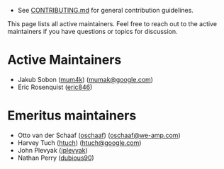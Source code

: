 * See [CONTRIBUTING.md](CONTRIBUTING.md) for general contribution guidelines.

This page lists all active maintainers. Feel free to reach out to the
active maintainers if you have questions or topics for discussion.

# Active Maintainers

* Jakub Sobon ([mum4k](https://github.com/mum4k)) (mumak@google.com)
* Eric Rosenquist ([eric846](https://github.com/eric846))

# Emeritus maintainers

* Otto van der Schaaf ([oschaaf](https://github.com/oschaaf)) (oschaaf@we-amp.com)
* Harvey Tuch ([htuch](https://github.com/htuch)) (htuch@google.com)
* John Plevyak ([jplevyak](https://github.com/jplevyak))
* Nathan Perry ([dubious90](https://github.com/dubious90))
